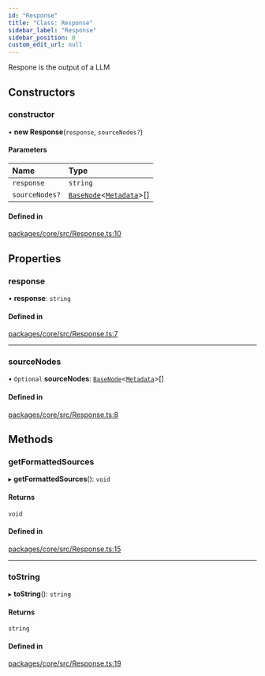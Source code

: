 ```yaml
---
id: "Response"
title: "Class: Response"
sidebar_label: "Response"
sidebar_position: 0
custom_edit_url: null
---
```


Respone is the output of a LLM

## Constructors

### constructor

• **new Response**(`response`, `sourceNodes?`)

#### Parameters

| Name           | Type                                                     |
| :------------- | :------------------------------------------------------- |
| `response`     | `string`                                                 |
| `sourceNodes?` | [`BaseNode`](BaseNode.md)<[`Metadata`](../#metadata)\>[] |

#### Defined in

[packages/core/src/Response.ts:10](https://github.com/run-llama/LlamaIndexTS/blob/f0be933/packages/core/src/Response.ts#L10)

## Properties

### response

• **response**: `string`

#### Defined in

[packages/core/src/Response.ts:7](https://github.com/run-llama/LlamaIndexTS/blob/f0be933/packages/core/src/Response.ts#L7)

---

### sourceNodes

• `Optional` **sourceNodes**: [`BaseNode`](BaseNode.md)<[`Metadata`](../#metadata)\>[]

#### Defined in

[packages/core/src/Response.ts:8](https://github.com/run-llama/LlamaIndexTS/blob/f0be933/packages/core/src/Response.ts#L8)

## Methods

### getFormattedSources

▸ **getFormattedSources**(): `void`

#### Returns

`void`

#### Defined in

[packages/core/src/Response.ts:15](https://github.com/run-llama/LlamaIndexTS/blob/f0be933/packages/core/src/Response.ts#L15)

---

### toString

▸ **toString**(): `string`

#### Returns

`string`

#### Defined in

[packages/core/src/Response.ts:19](https://github.com/run-llama/LlamaIndexTS/blob/f0be933/packages/core/src/Response.ts#L19)
